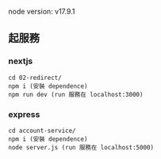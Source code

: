 node version: v17.9.1
## 起服務
### nextjs
```console
cd 02-redirect/ 
npm i (安裝 dependence)
npm run dev (run 服務在 localhost:3000)
```
### express 
```console
cd account-service/
npm i (安裝 dependence)
node server.js (run 服務在 localhost:5000)
```

